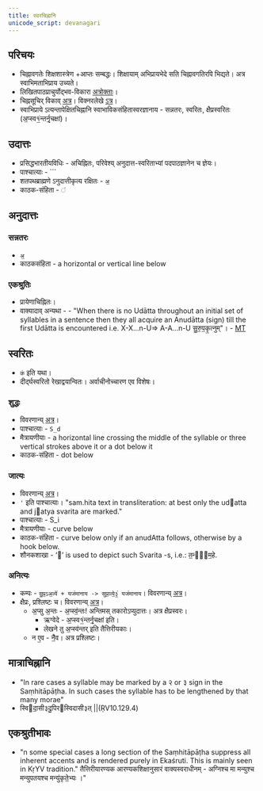 ```yaml
---
title: स्वरचिह्नानि
unicode_script: devanagari
---
```


## परिचयः
- चिह्नावगतेः शिक्षशास्त्रेण +आप्तः सम्बद्धः। शिक्षायाम् अभिप्रायभेदे सति चिह्नावगतिरपि भिद्यते। अत्र स्वाभिमताभिप्राय उच्यते।
- लिखितपाठप्राचुर्योद्भव-विकारा [अत्रोक्ताः](../../svara/)।
- चिह्नसूचिर् विकाव् [अत्र](https://en.wikipedia.org/wiki/Vedic_Extensions)। विक्नरलेखे [ऽत्र](https://archive.org/details/accents_201803/page/n5/mode/2up)।
- स्वाभिप्राये ऽत्यन्तापेक्षितचिह्नानि स्वाभाविकसंहितास्वरज्ञानाय - सन्नतरः, स्वरितः, क्षैप्रस्वरितः (अ॒प्स्व१॒॑न्तर्नृ॒चक्षा॑)।

## उदात्तः
- प्रसिद्धभारतीयविधिः - अचिह्नितः, परिवेश्य् अनुदात्त-स्वरिताभ्यां पदपाठज्ञानेन च ज्ञेयः।
- पाश्चात्याः - `\``
- शतपथब्राह्मणे ऽनुदात्तीकृत्य रक्षितः - `अ॒`
- काठक-संहिता - `॑`

## अनुदात्तः
### सन्नतरः
- `अ॒`
- काठकसंहिता - a horizontal or vertical line below

### एकश्रुतिः
- प्रायेणाचिह्नितः।
- वाक्यादाव् अन्यथा - - "When there is no Udātta throughout an initial set of syllables in a sentence then they all acquire an Anudātta (sign) till the first Udātta is encountered i.e. X-X...n-U=> A-A...n-U सु॒रु॒प॒कृ॒त्नुम्"। - [MT](https://manasataramgini.files.wordpress.com/2008/09/svaras_new.pdf)

## स्वरितः
- `क॑` इति यथा।
- दीर्द्घस्वरितो रेखाद्वयान्वितः। अर्वाचीनोच्चारण एव विशेषः।

### शुद्धः
- विवरणान्य् [अत्र](../../shixaa/svaraH/svaritaH/prabhedAH/)।
- पाश्चात्याः - `S_d`
- मैत्रायणीयाः - a horizontal line crossing the middle of the syllable
or three vertical strokes above it or a dot below it 
- काठक-संहिता - dot below

### जात्यः
- विवरणान्य् [अत्र](../../shixaa/svaraH/svaritaH/prabhedAH/)।
- `'` इति पाश्चात्याः। "sam.hita text in transliteration: at best only the udatta and jatya svarita are marked."
- पाश्चात्याः - S_i
- मैत्रायणीयाः - curve below
- काठक-संहिता - curve below only if an anudAtta follows, otherwise by a hook below.
- शौनकशाखा - ‘᳡’ is used to depict such Svarita -s, i.e.: त॒न्वा᳡म॒हे. 

### अनित्यः
- कम्पः - `सु॒प्र॒ऽअ॒व्ये॑ + यज॑मानाय -> सुप्रा॒व्ये॒३॒॑ यज॑मानाय`। विवरणान्य् [अत्र](../../shixaa/svaraH/svaritaH/kampaH/)।
- क्षैप्रः, प्रश्लिष्टः च।  विवरणान्य् [अत्र](../../shixaa/svaraH/svaritaH/prabhedAH/)।
    - अ॒प्सु अ॒न्तः - अ॒प्स्व॒॑न्तः! अन्तिमस् तकारोऽप्युदात्तः। अत्र क्षैप्रस्वरः। 
        - ऋग्वेदे - अ॒प्स्व१॒॑न्तर्नृ॒चक्षा॑ इति। 
        - लेखने तु अ॒प्स्व॑न्तर् इति तैत्तिरीयकाः।
    - न ए॒व - नै॒॑व। अत्र प्रश्लिष्टः।

## मात्राचिह्नानि
- "In rare cases a syllable may be marked by a २ or ३ sign in the Saṃhitāpāṭha. In such cases the syllable has to be lengthened by that many morae"
- स्विदा॒सी३दु॒पिरस्विदासी३त् ||(ṚV10.129.4)

## एकश्रुतीभावः
- "n some special cases a long section of the Saṃhitāpāṭha suppress all inherent accents and is rendered purely in Ekaśruti. This is mainly seen in KṛYV tradition." तैत्तिरीयारण्यक आरण्यकशिक्षानुसारं वाक्यस्वराधीनम् - अग्निश्च मा मन्युश्च मन्युपतयश्च मन्यु॑कृते॒भ्यः ।"